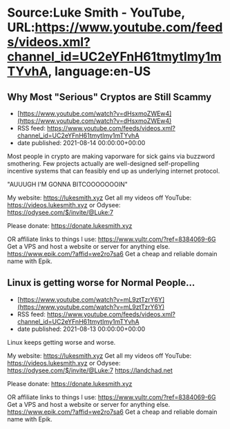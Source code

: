 # Source:Luke Smith - YouTube, URL:https://www.youtube.com/feeds/videos.xml?channel_id=UC2eYFnH61tmytImy1mTYvhA, language:en-US

## Why Most "Serious" Cryptos are Still Scammy
 - [https://www.youtube.com/watch?v=dHsxmoZWEw4](https://www.youtube.com/watch?v=dHsxmoZWEw4)
 - RSS feed: https://www.youtube.com/feeds/videos.xml?channel_id=UC2eYFnH61tmytImy1mTYvhA
 - date published: 2021-08-14 00:00:00+00:00

Most people in crypto are making vaporware for sick gains via buzzword smothering. Few projects actually are well-designed self-propelling incentive systems that can feasibly end up as underlying internet protocol.

"AUUUGH I'M GONNA BITCOOOOOOOIN"

My website: https://lukesmith.xyz
Get all my videos off YouTube: https://videos.lukesmith.xyz
or Odysee: https://odysee.com/$/invite/@Luke:7

Please donate: https://donate.lukesmith.xyz

OR affiliate links to things l use:
https://www.vultr.com/?ref=8384069-6G Get a VPS and host a website or server for anything else.
https://www.epik.com/?affid=we2ro7sa6 Get a cheap and reliable domain name with Epik.

## Linux is getting worse for Normal People...
 - [https://www.youtube.com/watch?v=mL9ztTzrY6Y](https://www.youtube.com/watch?v=mL9ztTzrY6Y)
 - RSS feed: https://www.youtube.com/feeds/videos.xml?channel_id=UC2eYFnH61tmytImy1mTYvhA
 - date published: 2021-08-13 00:00:00+00:00

Linux keeps getting worse and worse.

My website: https://lukesmith.xyz
Get all my videos off YouTube: https://videos.lukesmith.xyz
or Odysee: https://odysee.com/$/invite/@Luke:7
https://landchad.net

Please donate: https://donate.lukesmith.xyz

OR affiliate links to things l use:
https://www.vultr.com/?ref=8384069-6G Get a VPS and host a website or server for anything else.
https://www.epik.com/?affid=we2ro7sa6 Get a cheap and reliable domain name with Epik.

